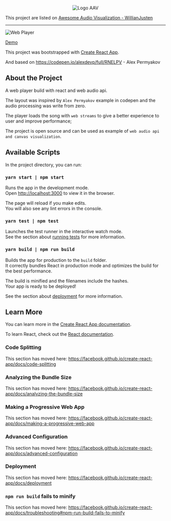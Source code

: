 <p align="center">
  <img id="awesome-audio-visualization" src="https://github.com/willianjusten/awesome-audio-visualization/blob/master/logo-aav.gif?raw=true" alt="Logo AAV">
</p>

This project are listed on [Awesome Audio Visualization - WillianJusten](https://github.com/willianjusten/awesome-audio-visualization)

----

![Web Player](https://i.imgur.com/ApMUQE9.png)

[Demo](https://dazzling-jang-471a34.netlify.com/)

This project was bootstrapped with [Create React App](https://github.com/facebook/create-react-app).

And based on https://codepen.io/alexdevp/full/RNELPV - Alex Permyakov

## About the Project

A web player build with react and web audio api.

The layout was inspired by `Alex Permyakov` example in codepen and the audio processing was write from zero.

The player loads the song with `web streams` to give a better experience to user and improve performance;

The project is open source and can be used as example of `web audio api and canvas visualization`.

## Available Scripts

In the project directory, you can run:

### `yarn start | npm start`

Runs the app in the development mode.<br>
Open [http://localhost:3000](http://localhost:3000) to view it in the browser.

The page will reload if you make edits.<br>
You will also see any lint errors in the console.

### `yarn test | npm test`

Launches the test runner in the interactive watch mode.<br>
See the section about [running tests](https://facebook.github.io/create-react-app/docs/running-tests) for more information.

### `yarn build | npm run build`

Builds the app for production to the `build` folder.<br>
It correctly bundles React in production mode and optimizes the build for the best performance.

The build is minified and the filenames include the hashes.<br>
Your app is ready to be deployed!

See the section about [deployment](https://facebook.github.io/create-react-app/docs/deployment) for more information.

## Learn More

You can learn more in the [Create React App documentation](https://facebook.github.io/create-react-app/docs/getting-started).

To learn React, check out the [React documentation](https://reactjs.org/).

### Code Splitting

This section has moved here: https://facebook.github.io/create-react-app/docs/code-splitting

### Analyzing the Bundle Size

This section has moved here: https://facebook.github.io/create-react-app/docs/analyzing-the-bundle-size

### Making a Progressive Web App

This section has moved here: https://facebook.github.io/create-react-app/docs/making-a-progressive-web-app

### Advanced Configuration

This section has moved here: https://facebook.github.io/create-react-app/docs/advanced-configuration

### Deployment

This section has moved here: https://facebook.github.io/create-react-app/docs/deployment

### `npm run build` fails to minify

This section has moved here: https://facebook.github.io/create-react-app/docs/troubleshooting#npm-run-build-fails-to-minify
